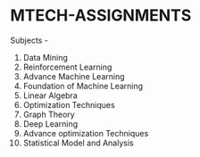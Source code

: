 # MTECH-ASSIGNMENTS

Subjects -
1. Data Mining
2. Reinforcement Learning
3. Advance Machine Learning
4. Foundation of Machine Learning
5. Linear Algebra
6. Optimization Techniques
7. Graph Theory
8. Deep Learning
9. Advance optimization Techniques
10. Statistical Model and Analysis

